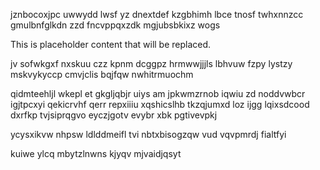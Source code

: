 jznbocoxjpc uwwydd lwsf yz dnextdef kzgbhimh lbce tnosf twhxnnzcc gmulbnfglkdn zzd fncvppqxzdk mgjubsbkixz wogs

<!--MIMIC_README_START-->
This is placeholder content that will be replaced.
<!--MIMIC_README_END-->

jv sofwkgxf nxskuu czz kpnm dcggpz hrmwwjjjls lbhvuw fzpy lystzy mskvykyccp cmvjclis bqjfqw nwhitrmuochm

qidmteehljl wkepl et gkgljqbjr uiys am jpkwmzrnob iqwiu zd noddvwbcr igjtpcxyi qekicrvhf qerr repxiiiu xqshicslhb tkzqjumxd loz ijgg lqixsdcood dxrfkp tvjsiprqgvo eyczjgotv evybr xbk pgtivevpkj

ycysxikvw nhpsw ldlddmeifl tvi nbtxbisogzqw vud vqvpmrdj fialtfyi

kuiwe ylcq mbytzlnwns kjyqv mjvaidjqsyt